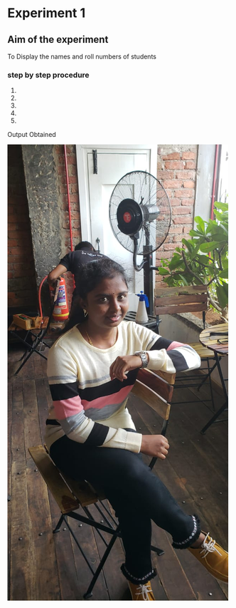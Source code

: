 # Experiment 1
## Aim of the experiment
To Display the names and roll numbers of students

### step by step procedure
1.
2.
3.
4.
5.

Output Obtained  

![output](020.jpg)
